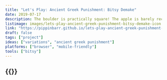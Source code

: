 ```yaml
---
title: "Let's Play: Ancient Greek Punishment: Bitsy Demake"
date: 2019-07-17
description: The boulder is practically square! The apple is barely recognisable! Yet you push! Yet you reach! Yet you strain! Yet you weep! Punishment knows no minimum resolution!
listimage: images/lets-play-ancient-greek-punishment-bitsy-demake-icon.png
link: "https://pippinbarr.github.io/lets-play-ancient-greek-punishment-bitsy-demake/info/"
draft: false
tags: ["project"]
ideas: ["variations", "ancient greek punishment"]
platforms: ["browser", "mobile-friendly"]
tools: ["bitsy"]
---
```


## {{<param title >}}
